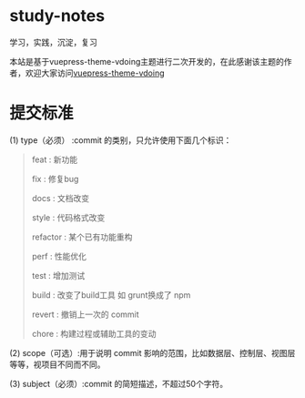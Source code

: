 # study-notes
学习，实践，沉淀，复习

本站是基于vuepress-theme-vdoing主题进行二次开发的，在此感谢该主题的作者，欢迎大家访问[vuepress-theme-vdoing](https://xugaoyi.github.io/vuepress-theme-vdoing-doc/)

# 提交标准
(1) type（必须） :commit 的类别，只允许使用下面几个标识：
>feat : 新功能
> 
>fix : 修复bug
> 
>docs : 文档改变
> 
>style : 代码格式改变
> 
>refactor : 某个已有功能重构
> 
>perf : 性能优化
> 
>test : 增加测试
> 
>build : 改变了build工具 如 grunt换成了 npm
> 
>revert : 撤销上一次的 commit
> 
>chore : 构建过程或辅助工具的变动

(2) scope（可选）:用于说明 commit 影响的范围，比如数据层、控制层、视图层等等，视项目不同而不同。

(3) subject（必须）:commit 的简短描述，不超过50个字符。
